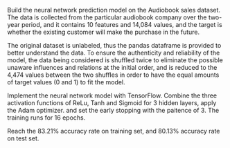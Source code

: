 Build the neural network prediction model on the Audiobook sales dataset. The data is collected from the particular audiobook company over the two-year period, and it contains 
10 features and 14,084 values, and the target is whether the existing customer will make the purchase in the future. 

The original dataset is unlabeled, thus the pandas dataframe is provided to better understand the data. To ensure the authenticity and reliability of the model, the data being 
considered is shuffled twice to eliminate the possible unaware influences and relations at the initial order, and is reduced to the 4,474 values between the two shuffles in order to have the equal amounts of target values (0 and 1) to fit the model.

Implement the neural network model with TensorFlow. Combine the three activation functions of ReLu, Tanh and Sigmoid for 3 hidden layers, apply the Adam optimizer.
and set the early stopping with the paitence of 3. The training runs for 16 epochs. 

Reach the 83.21% accuracy rate on training set, and 80.13% accuracy rate on test set. 
